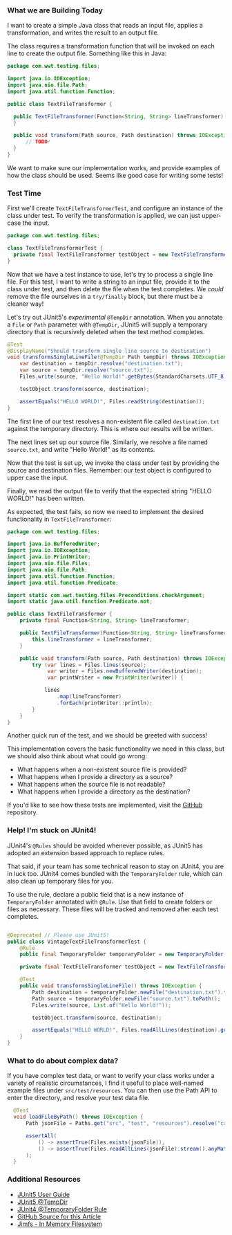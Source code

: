 ### What we are Building Today

I want to create a simple Java class that reads an input file, applies a transformation, and writes the result to an 
output file.

The class requires a transformation function that will be invoked on each line to create the output file. Something like
this in Java:
```java
package com.wwt.testing.files;

import java.io.IOException;
import java.nio.file.Path;
import java.util.function.Function;

public class TextFileTransformer {

  public TextFileTransformer(Function<String, String> lineTransformer) {
  }

  public void transform(Path source, Path destination) throws IOException {
      // TODO!
  }
}
```

We want to make sure our implementation works, and provide examples of how the class should be used. Seems like good
case for writing some tests!

### Test Time

First we'll create `TextFileTransformerTest`, and configure an instance of the class under test. To verify the 
transformation is applied, we can just upper-case the input.

```java
package com.wwt.testing.files;

class TextFileTransformerTest {
  private final TextFileTransformer testObject = new TextFileTransformer(String::toUpperCase);
}
```

Now that we have a test instance to use, let's try to process a single line file. For this test, I want to write 
a string to an input file, provide it to the class under test, and then delete the file when the test completes. 
We _could_ remove the file ourselves in a `try/finally` block, but there must be a cleaner way!

Let's try out JUnit5's _experimental_ `@TempDir` annotation. When you annotate a `File` or `Path` parameter with `@TempDir`, 
JUnit5 will supply a temporary directory that is recursively deleted when the test method completes. 

```java
@Test
@DisplayName("Should transform single line source to destination")
void transformsSingleLineFile(@TempDir Path tempDir) throws IOException {
    var destination = tempDir.resolve("destination.txt");
    var source = tempDir.resolve("source.txt");
    Files.write(source, "Hello World!".getBytes(StandardCharsets.UTF_8));

    testObject.transform(source, destination);

    assertEquals("HELLO WORLD!", Files.readString(destination));
}
```

The first line of our test resolves a non-existent file called `destination.txt` against the temporary
directory. This is where our results will be written.

The next lines set up our source file. Similarly, we resolve a file named `source.txt`, and write "Hello World!" as its 
contents.

Now that the test is set up, we invoke the class under test by providing the source and destination files. Remember: our 
test object is configured to upper case the input. 

Finally, we read the output file to verify that the expected string "HELLO WORLD!" has been written. 

As expected, the test fails, so now we need to implement the desired functionality in `TextFileTransformer`:

```java
package com.wwt.testing.files;

import java.io.BufferedWriter;
import java.io.IOException;
import java.io.PrintWriter;
import java.nio.file.Files;
import java.nio.file.Path;
import java.util.function.Function;
import java.util.function.Predicate;

import static com.wwt.testing.files.Preconditions.checkArgument;
import static java.util.function.Predicate.not;

public class TextFileTransformer {
    private final Function<String, String> lineTransformer;

    public TextFileTransformer(Function<String, String> lineTransformer) {
        this.lineTransformer = lineTransformer;
    }

    public void transform(Path source, Path destination) throws IOException {
        try (var lines = Files.lines(source);
             var writer = Files.newBufferedWriter(destination);
             var printWriter = new PrintWriter(writer)) {

            lines
                .map(lineTransformer)
                .forEach(printWriter::println);
        }
    }
}
```
Another quick run of the test, and we should be greeted with success!

This implementation covers the basic functionality we need in this class, but we should also think about what could go 
wrong:
- What happens when a non-existent source file is provided?
- What happens when I provide a directory as a source?
- What happens when the source file is not readable?
- What happens when I provide a directory as the destination?

If you'd like to see how these tests are implemented, visit the [GitHub](https://github.com/wwt/testing-file-io-junit/blob/main/src/test/java/com/wwt/testing/files/TextFileTransformerTest.java) repository.

### Help! I'm stuck on JUnit4!

JUnit4's `@Rules` should be avoided whenever possible, as JUnit5 has adopted an extension based approach to replace rules.

That said, if your team has some technical reason to stay on JUnit4, you are in luck too. JUnit4 comes bundled with
the `TemporaryFolder` rule, which can also clean up temporary files for you.

To use the rule, declare a public field that is a new instance of `TemporaryFolder` annotated with `@Rule`. Use that field
to create folders or files as necessary. These files will be tracked and removed after each test completes.

```java

@Deprecated // Please use JUnit5!
public class VintageTextFileTransformerTest {
    @Rule
    public final TemporaryFolder temporaryFolder = new TemporaryFolder();

    private final TextFileTransformer testObject = new TextFileTransformer(String::toUpperCase);

    @Test
    public void transformsSingleLineFile() throws IOException {
        Path destination = temporaryFolder.newFile("destination.txt").toPath();
        Path source = temporaryFolder.newFile("source.txt").toPath();
        Files.write(source, List.of("Hello World!"));

        testObject.transform(source, destination);

        assertEquals("HELLO WORLD!", Files.readAllLines(destination).get(0));
    }
}
```
### What to do about complex data?

If you have complex test data, or want to verify your class works under a variety of realistic circumstances, I find it
useful to place well-named example files under `src/test/resources`. You can then use the Path API to enter the directory,
and resolve your test data file.

```java
  @Test
  void loadFileByPath() throws IOException {
      Path jsonFile = Paths.get("src", "test", "resources").resolve("canned-data.json");

      assertAll(
          () -> assertTrue(Files.exists(jsonFile)),
          () -> assertTrue(Files.readAllLines(jsonFile).stream().anyMatch(line -> line.contains("Bobby")))
      );
  }
```

### Additional Resources
- [JUnit5 User Guide](https://junit.org/junit5/docs/current/user-guide/#writing-tests-built-in-extensions-TempDirectory)
- [JUnit5 @TempDir](https://junit.org/junit5/docs/current/api/org.junit.jupiter.api/org/junit/jupiter/api/io/TempDir.html)
- [JUnit4 @TemporaryFolder Rule](https://junit.org/junit4/javadoc/4.13/org/junit/rules/TemporaryFolder.html)
- [GitHub Source for this Article](https://github.com/wwt/testing-file-io-junit)
- [Jimfs - In Memory Filesystem](https://github.com/google/jimfs)
